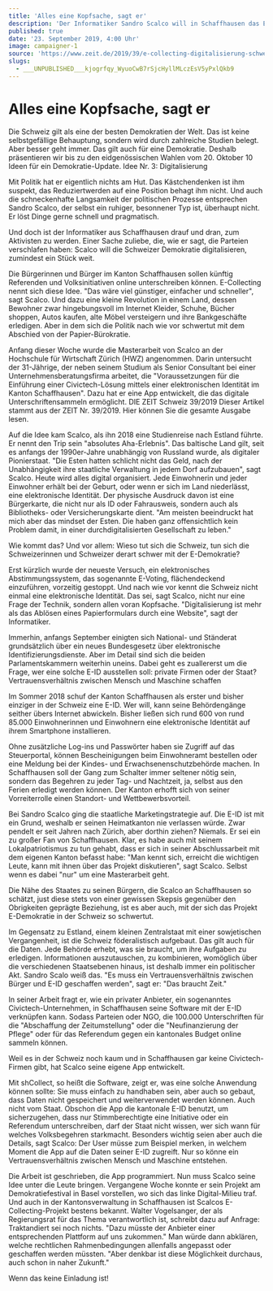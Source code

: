 ```yaml
---
title: 'Alles eine Kopfsache, sagt er'
description: 'Der Informatiker Sandro Scalco will in Schaffhausen das E-Collecting einführen.'
published: true
date: '23. September 2019, 4:00 Uhr'
image: campaigner-1
source: 'https://www.zeit.de/2019/39/e-collecting-digitalisierung-schweiz-volksinitiativen-online-schaffhausen/komplettansicht'
slugs:
  - ___UNPUBLISHED___kjogrfqy_WyuoCwB7rSjcHyllMLczEsV5yPxlQkb9
---
```


# Alles eine Kopfsache, sagt er

Die Schweiz gilt als eine der besten Demokratien der Welt. Das ist keine selbstgefällige Behauptung, sondern wird durch zahlreiche Studien belegt. Aber besser geht immer. Das gilt auch für eine Demokratie. Deshalb präsentieren wir bis zu den eidgenössischen Wahlen vom 20. Oktober 10 Ideen für ein Demokratie-Update. Idee Nr. 3: Digitalisierung

Mit Politik hat er eigentlich nichts am Hut. Das Kästchendenken ist ihm suspekt, das Reduziertwerden auf eine Position behagt ihm nicht. Und auch die schneckenhafte Langsamkeit der politischen Prozesse entsprechen Sandro Scalco, der selbst ein ruhiger, besonnener Typ ist, überhaupt nicht. Er löst Dinge gerne schnell und pragmatisch.

Und doch ist der Informatiker aus Schaffhausen drauf und dran, zum Aktivisten zu werden. Einer Sache zuliebe, die, wie er sagt, die Parteien verschlafen haben: Scalco will die Schweizer Demokratie digitalisieren, zumindest ein Stück weit.

Die Bürgerinnen und Bürger im Kanton Schaffhausen sollen künftig Referenden und Volksinitiativen online unterschreiben können. E-Collecting nennt sich diese Idee. "Das wäre viel günstiger, einfacher und schneller", sagt Scalco. Und dazu eine kleine Revolution in einem Land, dessen Bewohner zwar hingebungsvoll im Internet Kleider, Schuhe, Bücher shoppen, Autos kaufen, alte Möbel versteigern und ihre Bankgeschäfte erledigen. Aber in dem sich die Politik nach wie vor schwertut mit dem Abschied von der Papier-Bürokratie.

Anfang dieser Woche wurde die Masterarbeit von Scalco an der Hochschule für Wirtschaft Zürich (HWZ) angenommen. Darin untersucht der 31-Jährige, der neben seinem Studium als Senior Consultant bei einer Unternehmensberatungsfirma arbeitet, die "Voraussetzungen für die Einführung einer Civictech-Lösung mittels einer elektronischen Identität im Kanton Schaffhausen". Dazu hat er eine App entwickelt, die das digitale Unterschriftensammeln ermöglicht.
DIE ZEIT Schweiz 39/2019
Dieser Artikel stammt aus der ZEIT Nr. 39/2019. Hier können Sie die gesamte Ausgabe lesen.

Auf die Idee kam Scalco, als ihn 2018 eine Studienreise nach Estland führte. Er nennt den Trip sein "absolutes Aha-Erlebnis". Das baltische Land gilt, seit es anfangs der 1990er-Jahre unabhängig von Russland wurde, als digitaler Pionierstaat. "Die Esten hatten schlicht nicht das Geld, nach der Unabhängigkeit ihre staatliche Verwaltung in jedem Dorf aufzubauen", sagt Scalco. Heute wird alles digital organisiert. Jede Einwohnerin und jeder Einwohner erhält bei der Geburt, oder wenn er sich im Land niederlässt, eine elektronische Identität. Der physische Ausdruck davon ist eine Bürgerkarte, die nicht nur als ID oder Fahrausweis, sondern auch als Bibliotheks- oder Versicherungskarte dient. "Am meisten beeindruckt hat mich aber das mindset der Esten. Die haben ganz offensichtlich kein Problem damit, in einer durchdigitalisierten Gesellschaft zu leben."

Wie kommt das? Und vor allem: Wieso tut sich die Schweiz, tun sich die Schweizerinnen und Schweizer derart schwer mit der E-Demokratie?

Erst kürzlich wurde der neueste Versuch, ein elektronisches Abstimmungssystem, das sogenannte E-Voting, flächendeckend einzuführen, vorzeitig gestoppt. Und nach wie vor kennt die Schweiz nicht einmal eine elektronische Identität. Das sei, sagt Scalco, nicht nur eine Frage der Technik, sondern allen voran Kopfsache. "Digitalisierung ist mehr als das Ablösen eines Papierformulars durch eine Website", sagt der Informatiker.

Immerhin, anfangs September einigten sich National- und Ständerat grundsätzlich über ein neues Bundesgesetz über elektronische Identifizierungsdienste. Aber im Detail sind sich die beiden Parlamentskammern weiterhin uneins. Dabei geht es zuallererst um die Frage, wer eine solche E-ID ausstellen soll: private Firmen oder der Staat?
Vertrauensverhältnis zwischen Mensch und Maschine schaffen

Im Sommer 2018 schuf der Kanton Schaffhausen als erster und bisher einziger in der Schweiz eine E-ID. Wer will, kann seine Behördengänge seither übers Internet abwickeln. Bisher ließen sich rund 600 von rund 85.000 Einwohnerinnen und Einwohnern eine elektronische Identität auf ihrem Smartphone installieren.

Ohne zusätzliche Log-ins und Passwörter haben sie Zugriff auf das Steuerportal, können Bescheinigungen beim Einwohneramt bestellen oder eine Meldung bei der Kindes- und Erwachsenenschutzbehörde machen. In Schaffhausen soll der Gang zum Schalter immer seltener nötig sein, sondern das Begehren zu jeder Tag- und Nachtzeit, ja, selbst aus den Ferien erledigt werden können. Der Kanton erhofft sich von seiner Vorreiterrolle einen Standort- und Wettbewerbsvorteil.

Bei Sandro Scalco ging die staatliche Marketingstrategie auf. Die E-ID ist mit ein Grund, weshalb er seinen Heimatkanton nie verlassen würde. Zwar pendelt er seit Jahren nach Zürich, aber dorthin ziehen? Niemals. Er sei ein zu großer Fan von Schaffhausen. Klar, es habe auch mit seinem Lokalpatriotismus zu tun gehabt, dass er sich in seiner Abschlussarbeit mit dem eigenen Kanton befasst habe: "Man kennt sich, erreicht die wichtigen Leute, kann mit ihnen über das Projekt diskutieren", sagt Scalco. Selbst wenn es dabei "nur" um eine Masterarbeit geht.

Die Nähe des Staates zu seinen Bürgern, die Scalco an Schaffhausen so schätzt, just diese stets von einer gewissen Skepsis gegenüber den Obrigkeiten geprägte Beziehung, ist es aber auch, mit der sich das Projekt E-Demokratie in der Schweiz so schwertut.

Im Gegensatz zu Estland, einem kleinen Zentralstaat mit einer sowjetischen Vergangenheit, ist die Schweiz föderalistisch aufgebaut. Das gilt auch für die Daten. Jede Behörde erhebt, was sie braucht, um ihre Aufgaben zu erledigen. Informationen auszutauschen, zu kombinieren, womöglich über die verschiedenen Staatsebenen hinaus, ist deshalb immer ein politischer Akt. Sandro Scalo weiß das. "Es muss ein Vertrauensverhältnis zwischen Bürger und E-ID geschaffen werden", sagt er: "Das braucht Zeit."

In seiner Arbeit fragt er, wie ein privater Anbieter, ein sogenanntes Civictech-Unternehmen, in Schaffhausen seine Software mit der E-ID verknüpfen kann. Sodass Parteien oder NGO, die 100.000 Unterschriften für die "Abschaffung der Zeitumstellung" oder die "Neufinanzierung der Pflege" oder für das Referendum gegen ein kantonales Budget online sammeln können.

Weil es in der Schweiz noch kaum und in Schaffhausen gar keine Civictech-Firmen gibt, hat Scalco seine eigene App entwickelt.

Mit shCollect, so heißt die Software, zeigt er, was eine solche Anwendung können sollte: Sie muss einfach zu handhaben sein, aber auch so gebaut, dass Daten nicht gespeichert und weiterverwendet werden können. Auch nicht vom Staat. Obschon die App die kantonale E-ID benutzt, um sicherzugehen, dass nur Stimmberechtigte eine Initiative oder ein Referendum unterschreiben, darf der Staat nicht wissen, wer sich wann für welches Volksbegehren starkmacht. Besonders wichtig seien aber auch die Details, sagt Scalco: Der User müsse zum Beispiel merken, in welchem Moment die App auf die Daten seiner E-ID zugreift. Nur so könne ein Vertrauensverhältnis zwischen Mensch und Maschine entstehen.

Die Arbeit ist geschrieben, die App programmiert. Nun muss Scalco seine Idee unter die Leute bringen. Vergangene Woche konnte er sein Projekt am Demokratiefestival in Basel vorstellen, wo sich das linke Digital-Milieu traf. Und auch in der Kantonsverwaltung in Schaffhausen ist Scalcos E-Collecting-Projekt bestens bekannt. Walter Vogelsanger, der als Regierungsrat für das Thema verantwortlich ist, schreibt dazu auf Anfrage: Traktandiert sei noch nichts. "Dazu müsste der Anbieter einer entsprechenden Plattform auf uns zukommen." Man würde dann abklären, welche rechtlichen Rahmenbedingungen allenfalls angepasst oder geschaffen werden müssten. "Aber denkbar ist diese Möglichkeit durchaus, auch schon in naher Zukunft."

Wenn das keine Einladung ist!
